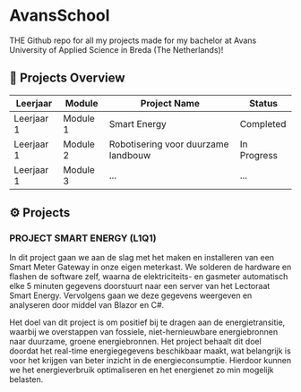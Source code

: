 # AvansSchool

THE Github repo for all my projects made for my bachelor at Avans University of Applied Science in Breda (The Netherlands)!


## 🚀 Projects Overview

| Leerjaar   | Module   | Project Name                           | Status      |
|------------|----------|----------------------------------------|-------------|
| Leerjaar 1 | Module 1 | Smart Energy                           | Completed   |
| Leerjaar 1 | Module 2 | Robotisering voor duurzame landbouw    | In Progress |
| Leerjaar 1 | Module 3 | ...                                    | ...         |


## ⚙️ Projects

### PROJECT SMART ENERGY (L1Q1)

In dit project gaan we aan de slag met het maken en installeren van een Smart Meter Gateway in onze eigen meterkast. We solderen de hardware en flashen de software zelf, waarna de elektriciteits- en gasmeter automatisch elke 5 minuten gegevens doorstuurt naar een server van het Lectoraat Smart Energy. Vervolgens gaan we deze gegevens weergeven en analyseren door middel van Blazor en C#.

Het doel van dit project is om positief bij te dragen aan de energietransitie, waarbij we overstappen van fossiele, niet-hernieuwbare energiebronnen naar duurzame, groene energiebronnen. Het project behaalt dit doel doordat het real-time energiegegevens beschikbaar maakt, wat belangrijk is voor het krijgen van beter inzicht in de energieconsumptie. Hierdoor kunnen we het energieverbruik optimaliseren en het energienet zo min mogelijk belasten.
